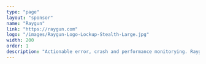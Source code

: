 ```yaml
---
type: "page"
layout: "sponsor"
name: "Raygun"
link: "https://raygun.com"
logo: "/images/Raygun-Logo-Lockup-Stealth-Large.jpg"
width: 200
order: 1
description: "Actionable error, crash and performance monitorying. Raygun gives you visibility into how users are really experiencing your software. Detect, diagnose and resolve issues with greater speed and accuracy."
---
```

